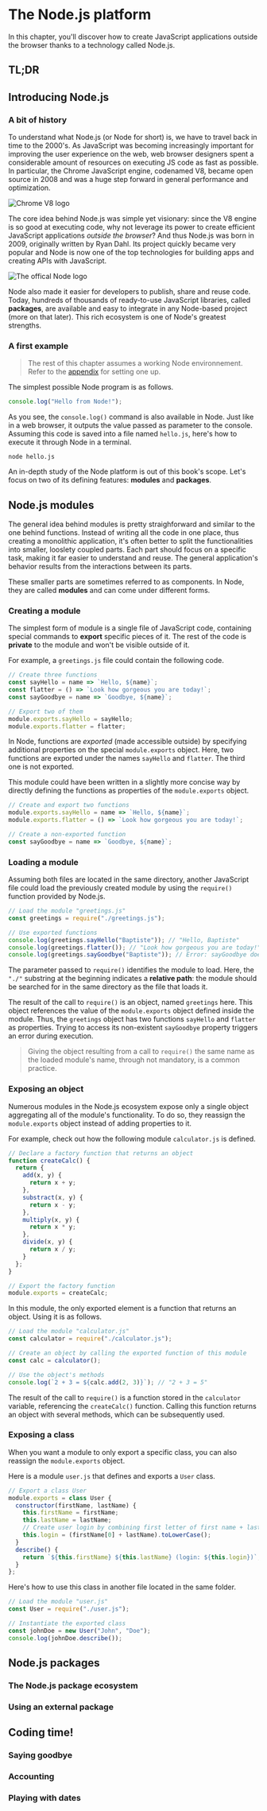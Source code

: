# The Node.js platform

In this chapter, you'll discover how to create JavaScript applications outside the browser thanks to a technology called Node.js.

## TL;DR

## Introducing Node.js

### A bit of history

To understand what Node.js (or Node for short) is, we have to travel back in time to the 2000's. As JavaScript was becoming increasingly important for improving the user experience on the web, web browser designers spent a considerable amount of resources on executing JS code as fast as possible. In particular, the Chrome JavaScript engine, codenamed V8, became open source in 2008 and was a huge step forward in general performance and optimization.

![Chrome V8 logo](images/chapter24-01.png)

The core idea behind Node.js was simple yet visionary: since the V8 engine is so good at executing code, why not leverage its power to create efficient JavaScript applications *outside the browser*? And thus Node.js was born in 2009, originally written by Ryan Dahl. Its project quickly became very popular and Node is now one of the top technologies for building apps and creating APIs with JavaScript.

![The offical Node logo](images/chapter24-02.png)

Node also made it easier for developers to publish, share and reuse code. Today, hundreds of thousands of ready-to-use JavaScript libraries, called **packages**, are available and easy to integrate in any Node-based project (more on that later). This rich ecosystem is one of Node's greatest strengths.

### A first example

> The rest of this chapter assumes a working Node environnement. Refer to the [appendix](#env-setup) for setting one up.

The simplest possible Node program is as follows.

```js
console.log("Hello from Node!");
```

As you see, the `console.log()` command is also available in Node. Just like in a web browser, it outputs the value passed as parameter to the console. Assuming this code is saved into a file named `hello.js`, here's how to execute it through Node in a terminal.

```console
node hello.js
```

An in-depth study of the Node platform is out of this book's scope. Let's focus on two of its defining features: **modules** and **packages**.

## Node.js modules

The general idea behind modules is pretty straighforward and similar to the one behind functions. Instead of writing all the code in one place, thus creating a monolithic application, it's often better to split the functionalities into smaller, looslety coupled parts. Each part should focus on a specific task, making it far easier to understand and reuse. The general application's behavior results from the interactions between its parts.

These smaller parts are sometimes referred to as components. In Node, they are called **modules** and can come under different forms.

### Creating a module

The simplest form of module is a single file of JavaScript code, containing special commands to **export** specific pieces of it. The rest of the code is **private** to the module and won't be visible outside of it.

For example, a `greetings.js` file could contain the following code.

```js
// Create three functions
const sayHello = name => `Hello, ${name}`;
const flatter = () => `Look how gorgeous you are today!`;
const sayGoodbye = name => `Goodbye, ${name}`;

// Export two of them
module.exports.sayHello = sayHello;
module.exports.flatter = flatter;
```

In Node, functions are *exported* (made accessible outside) by specifying additional properties on the special `module.exports` object. Here, two functions are exported under the names `sayHello` and `flatter`. The third one is not exported.

This module could have been written in a slightly more concise way by directly defining the functions as properties of the `module.exports` object.

```js
// Create and export two functions
module.exports.sayHello = name => `Hello, ${name}`;
module.exports.flatter = () => `Look how gorgeous you are today!`;

// Create a non-exported function
const sayGoodbye = name => `Goodbye, ${name}`;
```

### Loading a module

Assuming both files are located in the same directory, another JavaScript file could load the previously created module by using the `require()` function provided by Node.js.

```js
// Load the module "greetings.js"
const greetings = require("./greetings.js");

// Use exported functions
console.log(greetings.sayHello("Baptiste")); // "Hello, Baptiste"
console.log(greetings.flatter()); // "Look how gorgeous you are today!"
console.log(greetings.sayGoodbye("Baptiste")); // Error: sayGoodbye doesn't exist
```

The parameter passed to `require()` identifies the module to load. Here, the `"./"` substring at the beginning indicates a **relative path**: the module should be searched for in the same directory as the file that loads it.

The result of the call to `require()` is an object, named `greetings` here. This object references the value of the `module.exports` object defined inside the module. Thus, the `greetings` object has two functions `sayHello` and `flatter` as properties. Trying to access its non-existent `sayGoodbye` property triggers an error during execution.

> Giving the object resulting from a call to `require()` the same name as the loaded module's name, through not mandatory, is a common practice.

### Exposing an object

Numerous modules in the Node.js ecosystem expose only a single object aggregating all of the module's functionality. To do so, they reassign the `module.exports` object instead of adding properties to it.

For example, check out how the following module `calculator.js` is defined.

```js
// Declare a factory function that returns an object
function createCalc() {
  return {
    add(x, y) {
      return x + y;
    },
    substract(x, y) {
      return x - y;
    },
    multiply(x, y) {
      return x * y;
    },
    divide(x, y) {
      return x / y;
    }
  };
}

// Export the factory function
module.exports = createCalc;
```

In this module, the only exported element is a function that returns an object. Using it is as follows.

```js
// Load the module "calculator.js"
const calculator = require("./calculator.js");

// Create an object by calling the exported function of this module
const calc = calculator();

// Use the object's methods
console.log(`2 + 3 = ${calc.add(2, 3)}`); // "2 + 3 = 5"
```

The result of the call to `require()` is a function stored in the `calculator` variable, referencing the `createCalc()` function. Calling this function returns an object with several methods, which can be subsequently used.

### Exposing a class

When you want a module to only export a specific class, you can also reassign the `module.exports` object.

Here is a module `user.js` that defines and exports a `User` class.

```js
// Export a class User
module.exports = class User {
  constructor(firstName, lastName) {
    this.firstName = firstName;
    this.lastName = lastName;
    // Create user login by combining first letter of first name + last name
    this.login = (firstName[0] + lastName).toLowerCase();
  }
  describe() {
    return `${this.firstName} ${this.lastName} (login: ${this.login})`;
  }
};
```

Here's how to use this class in another file located in the same folder.

```js
// Load the module "user.js"
const User = require("./user.js");

// Instantiate the exported class
const johnDoe = new User("John", "Doe");
console.log(johnDoe.describe());
```

## Node.js packages

### The Node.js package ecosystem

### Using an external package

## Coding time!

### Saying goodbye

### Accounting

### Playing with dates